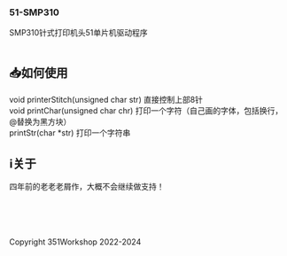 ### 51-SMP310
SMP310针式打印机头51单片机驱动程序<br /><br />

## 📥如何使用
void printerStitch(unsigned char str)   直接控制上部8针<br />
void printChar(unsigned char chr)       打印一个字符（自己画的字体，包括换行，@替换为黑方块）<br />
printStr(char *str)                     打印一个字符串<br />

## ℹ关于
四年前的老老老屑作，大概不会继续做支持！<br />

<br /><br /><br /><br />
Copyright 351Workshop 2022-2024
